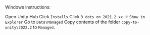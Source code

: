 Windows instructions:

Open Unity Hub
Click `Installs`
Click `3 dots on 2021.2.xx` -> `Show in Explorer`
Go to `Data\Managed`
Copy contents of the folder `copy-to-unity\2022.2` to `Managed`.
